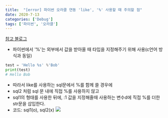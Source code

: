 ```yaml
---
title:  "[error] 파이썬 오라클 연동 'like', '%' 사용할 때 주의할 점"
date: 2020-7-13
categories: ['Debug']
tags: ['파이썬', '오라클']
---
```


[참고 블로그](https://brownbears.tistory.com/421)

- 파이썬에서 '%'는 외부에서 값을 받아올 때 타입을 지정해주기 위해 사용(c언어 방식과 동일) 
```python
test = 'Hello %s' %'Bob'
print(test)
# Hello Bob
```

- 따라서 like를 사용하는 sql문에서 %를 함께 쓸 경우에
-  sql2 처럼 sql 문 내에 직접 %를 사용하지 않고
-  sql1의 형태를 사용한 뒤에, :1 값을 지정해줄때 사용하는 변수d에 직접 %를 더한 str문을 삽입한다.
- 코드: sql1(o), sql2(x)
![](https://lh6.googleusercontent.com/mIFzfn8LPxn35Z-J_5zfPUcTZPU7ygE-HfyhGIdC41iEJ7FPnjSVpqqusVQoYrl2xCNlh1aqAXeyrUZN__PXS7mzPILtWGTVp3rj-qagbfrMRi-o-iw9x2-DPXPnfAL0xaYLbvuJ)


